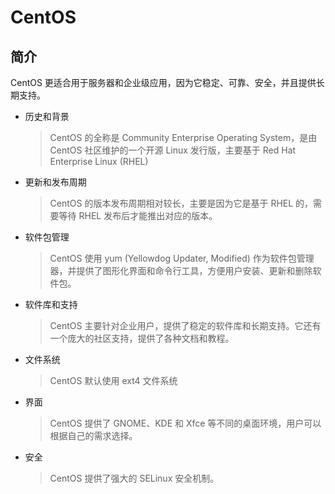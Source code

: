 # CentOS

## 简介
CentOS 更适合用于服务器和企业级应用，因为它稳定、可靠、安全，并且提供长期支持。
- 历史和背景
  > CentOS 的全称是 Community Enterprise Operating System，是由 CentOS 社区维护的一个开源 Linux 发行版，主要基于 Red Hat Enterprise Linux (RHEL)
- 更新和发布周期
  > CentOS 的版本发布周期相对较长，主要是因为它是基于 RHEL 的，需要等待 RHEL 发布后才能推出对应的版本。
- 软件包管理
  > CentOS 使用 yum (Yellowdog Updater, Modified) 作为软件包管理器，并提供了图形化界面和命令行工具，方便用户安装、更新和删除软件包。
- 软件库和支持
  > CentOS 主要针对企业用户，提供了稳定的软件库和长期支持。它还有一个庞大的社区支持，提供了各种文档和教程。
- 文件系统
  > CentOS 默认使用 ext4 文件系统
- 界面
  > CentOS 提供了 GNOME、KDE 和 Xfce 等不同的桌面环境，用户可以根据自己的需求选择。
- 安全
  > CentOS 提供了强大的 SELinux 安全机制。


